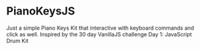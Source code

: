 # PianoKeysJS
Just a simple Piano Keys Kit that interactive with keyboard commands and click as well. Inspired by the 30 day VanillaJS challenge Day 1: JavaScript Drum Kit
